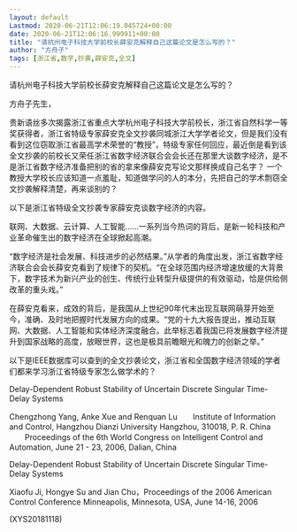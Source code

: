 ```yaml
---
layout: default
Lastmod: 2020-06-21T12:06:19.045724+00:00
date: 2020-06-21T12:06:16.999911+00:00
title: "请杭州电子科技大学前校长薛安克解释自己这篇论文是怎么写的？"
author: "方舟子"
tags: [浙江省,数字,抄袭,薛安克,全文]
---
```


请杭州电子科技大学前校长薛安克解释自己这篇论文是怎么写的？

方舟子先生，

贵新语丝多次揭露浙江省重点大学杭州电子科技大学前校长，浙江省自然科学一等奖获得者，浙江省特级专家薛安克全文抄袭同城浙江大学学者论文，但是我们没有看到这位窃取浙江省最高学术荣誉的“教授”，特级专家任何回应，最近倒是看到该全文抄袭的前校长又荣任浙江省数字经济联合会会长还在那里大谈数字经济，是不是浙江省数字经济准备把别的省的拿来像薛安克写论文那样换成自己名字？ 一个教授大学校长应该知道一点羞耻，知道做学问的人的本分，先把自己的学术剽窃全文抄袭解释清楚，再来谈别的？

以下是浙江省特级全文抄袭专家薛安克谈数字经济的内容。

联网、大数据、云计算、人工智能……一系列当今热词的背后，是新一轮科技和产业革命催生出的数字经济在全球掀起高潮。

“数字经济是社会发展、科技进步的必然结果。”从学者的角度出发，浙江省数字经济联合会会长薛安克看到了规律下的契机。“在全球范围内经济增速放缓的大背景下，数字技术为新兴产业的创生、传统行业转型升级提供的有效驱动，恰是供给侧改革的重头戏。”

在薛安克看来，成效的背后，是我国从上世纪90年代末出现互联网萌芽开始至今，准确、及时地把握时代发展方向的成果。“党的十九大报告提出，推动互联网、大数据、人工智能和实体经济深度融合。此举标志着我国已将发展数字经济提升到国家战略的高度，放眼世界，这也是极具前瞻眼光和魄力的创新之举。”

以下是IEEE数据库可以查到的全文抄袭论文，浙江省和全国数字经济领域的学者们都来学习浙江省特级专家怎么做学术的？

Delay-Dependent Robust Stability of Uncertain Discrete Singular Time-Delay Systems

Chengzhong Yang, Anke Xue and Renquan Lu　　Institute of Information and Control, Hangzhou Dianzi University Hangzhou, 310018, P. R. China 　　Proceedings of the 6th World Congress on Intelligent Control and Automation, June 21 - 23, 2006, Dalian, China

Delay-Dependent Robust Stability of Uncertain Discrete Singular Time-Delay Systems

Xiaofu Ji, Hongye Su and Jian Chu，Proceedings of the 2006 American Control Conference Minneapolis, Minnesota, USA, June 14-16, 2006

(XYS20181118)

